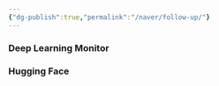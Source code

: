 ```yaml
---
{"dg-publish":true,"permalink":"/naver/follow-up/"}
---
```


### Deep Learning Monitor
### Hugging Face
